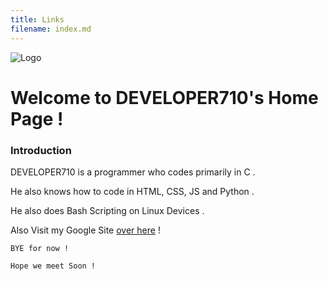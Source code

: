 ```yaml
---
title: Links
filename: index.md
--- 
```


![Logo](/logo.ico)

# Welcome to DEVELOPER710's Home Page !

### Introduction

DEVELOPER710 is a programmer who codes primarily in C .

He also knows how to code in HTML, CSS, JS and Python .

He also does Bash Scripting on Linux Devices .

Also Visit my Google Site [over here][gsite] !

`BYE for now !`

`Hope we meet Soon !`

   [gsite]: <http://sites.google.com/view/DEVELOPER710>
